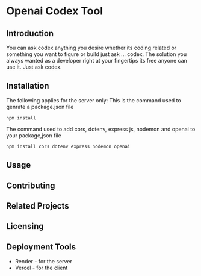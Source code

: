 # Openai Codex Tool

## Introduction
You can ask codex anything you desire whether its coding related or something you want to figure or build just ask ... codex. The solution you always wanted as a developer right at your fingertips its free anyone can use it. Just ask codex.

## Installation
The following applies for the server only:
This is the command used to genrate a package.json file
```
npm install
```
The command used to add cors, dotenv, express js, nodemon and openai to your package,json file
```
npm install cors dotenv express nodemon openai
```


## Usage

## Contributing

## Related Projects

## Licensing

## Deployment Tools
* Render - for the server
* Vercel - for the client
